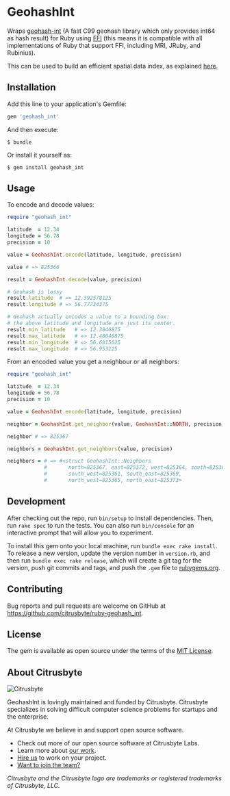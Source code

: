 # GeohashInt

Wraps [geohash-int](https://github.com/yinqiwen/geohash-int)
(A fast C99 geohash library which only provides int64 as hash result) for Ruby
using [FFI](https://github.com/ffi/ffi) (this means it is compatible with all
implementations of Ruby that support FFI, including MRI, JRuby, and Rubinius).

This can be used to build an efficient spatial data index, as explained
[here](https://github.com/yinqiwen/ardb/wiki/Spatial-Index).

## Installation

Add this line to your application's Gemfile:

```ruby
gem 'geohash_int'
```

And then execute:

    $ bundle

Or install it yourself as:

    $ gem install geohash_int

## Usage

To encode and decode values:

```ruby
require "geohash_int"

latitude  = 12.34
longitude = 56.78
precision = 10

value = GeohashInt.encode(latitude, longitude, precision)

value # => 825366

result = GeohashInt.decode(value, precision)

# Geohash is lossy
result.latitude  # => 12.392578125
result.longitude # => 56.77734375

# Geohash actually encodes a value to a bounding box:
# the above latitude and longitude are just its center.
result.min_latitude   # => 12.3046875
result.max_latitude   # => 12.48046875
result.min_longitude  # => 56.6015625
result.max_longitude  # => 56.953125
```

From an encoded value you get a neighbour or all neighbors:

```ruby
require "geohash_int"

latitude  = 12.34
longitude = 56.78
precision = 10

value = GeohashInt.encode(latitude, longitude, precision)

neighbor = GeohashInt.get_neighbor(value, GeohashInt::NORTH, precision)

neighbor # => 825367

neighbors = GeohashInt.get_neighbors(value, precision)

neighbors = # => #<struct GeohashInt::Neighbors
            #       north=825367, east=825372, west=825364, south=825363,
            #       south_west=825361, south_east=825369,
            #       north_west=825365, north_east=825373>
```

## Development

After checking out the repo, run `bin/setup` to install dependencies. Then, run `rake spec` to run the tests. You can also run `bin/console` for an interactive prompt that will allow you to experiment.

To install this gem onto your local machine, run `bundle exec rake install`. To release a new version, update the version number in `version.rb`, and then run `bundle exec rake release`, which will create a git tag for the version, push git commits and tags, and push the `.gem` file to [rubygems.org](https://rubygems.org).

## Contributing

Bug reports and pull requests are welcome on GitHub at https://github.com/citrusbyte/ruby-geohash_int.

## License

The gem is available as open source under the terms of the [MIT License](http://opensource.org/licenses/MIT).

## About Citrusbyte

![Citrusbyte](http://i.imgur.com/W6eISI3.png)

GeohashInt is lovingly maintained and funded by Citrusbyte.
Citrusbyte specializes in solving difficult computer science problems for startups and the enterprise.

At Citrusbyte we believe in and support open source software.
* Check out more of our open source software at Citrusbyte Labs.
* Learn more about [our work](https://citrusbyte.com/portfolio).
* [Hire us](https://citrusbyte.com/contact) to work on your project.
* [Want to join the team?](http://careers.citrusbyte.com)

*Citrusbyte and the Citrusbyte logo are trademarks or registered trademarks of Citrusbyte, LLC.*
